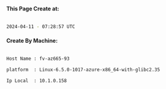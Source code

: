 
   
#### This Page Create at:

```bash

2024-04-11 - 07:28:57 UTC

```

#### Create By Machine:

```bash

Host Name : fv-az665-93

platform  : Linux-6.5.0-1017-azure-x86_64-with-glibc2.35

Ip Local  : 10.1.0.158

```


